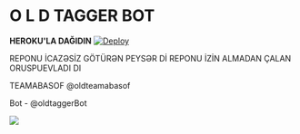 # O L D TAGGER BOT




<b>HEROKU'LA DAĞIDIN</b>
[![Deploy](https://www.herokucdn.com/deploy/button.svg)](https://heroku.com/deploy?template=https://github.com/Teamabasof/OLD-TAGGER-BOT-V.1.git)


REPONU İCAZƏSİZ GÖTÜRƏN PEYSƏR Dİ 
REPONU İZİN ALMADAN ÇALAN ORUSPUEVLADI DI


TEAMABASOF @oldteamabasof

Bot - @oldtaggerBot


<img src="https://te.legra.ph/file/f6348a83229bf5a46e811.jpg">

</p>

